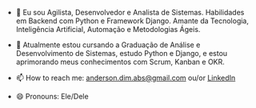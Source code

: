 - 🔭 Eu sou Agilista, Desenvolvedor e Analista de Sistemas. Habilidades em Backend com Python e Framework Django. Amante da Tecnologia, Inteligência Artificial, Automação e Metodologias Ágeis.

- 🌱 Atualmente estou cursando a Graduação de Análise e Desenvolvimento de Sistemas, estudo Python e Django, e estou aprimorando meus conhecimentos com Scrum, Kanban e OKR.

- 📫 How to reach me: anderson.dim.abs@gmail.com ou/or [LinkedIn](https://www.linkedin.com/in/devandersonbsilva/)

- 😄 Pronouns: Ele/Dele
